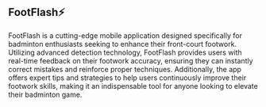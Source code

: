 ## FootFlash⚡️
FootFlash is a cutting-edge mobile application designed specifically for badminton enthusiasts seeking to enhance their front-court footwork. Utilizing advanced detection technology, FootFlash provides users with real-time feedback on their footwork accuracy, ensuring they can instantly correct mistakes and reinforce proper techniques. Additionally, the app offers expert tips and strategies to help users continuously improve their footwork skills, making it an indispensable tool for anyone looking to elevate their badminton game.
